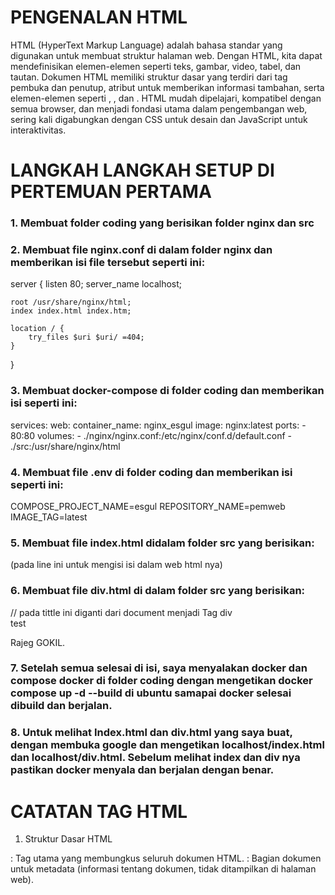 # PENGENALAN HTML
HTML (HyperText Markup Language) adalah bahasa standar yang digunakan untuk membuat struktur halaman web. Dengan HTML, kita dapat mendefinisikan elemen-elemen seperti teks, gambar, video, tabel, dan tautan. Dokumen HTML memiliki struktur dasar yang terdiri dari tag pembuka dan penutup, atribut untuk memberikan informasi tambahan, serta elemen-elemen seperti <html>, <head>, dan <body>. HTML mudah dipelajari, kompatibel dengan semua browser, dan menjadi fondasi utama dalam pengembangan web, sering kali digabungkan dengan CSS untuk desain dan JavaScript untuk interaktivitas.

# LANGKAH LANGKAH SETUP DI PERTEMUAN PERTAMA

### 1. Membuat folder coding yang berisikan folder nginx dan src

### 2. Membuat file nginx.conf di dalam folder nginx dan memberikan isi file tersebut seperti ini: 

server {
    listen 80;
    server_name localhost;
    
    root /usr/share/nginx/html;
    index index.html index.htm;

    location / {
        try_files $uri $uri/ =404;
    }
}

### 3. Membuat docker-compose di folder coding dan memberikan isi seperti ini:

services:
  web:
    container_name: nginx_esgul
    image: nginx:latest
    ports:
     - 80:80
    volumes:
    - ./nginx/nginx.conf:/etc/nginx/conf.d/default.conf
    - ./src:/usr/share/nginx/html

### 4. Membuat file .env di folder coding dan memberikan isi seperti ini:

COMPOSE_PROJECT_NAME=esgul
REPOSITORY_NAME=pemweb
IMAGE_TAG=latest

### 5. Membuat file index.html didalam folder src yang berisikan:

<!DOCTYPE html>
<html lang="en">
<head>
    <meta charset="UTF-8">
    <meta name="viewport" content="width=device-width, initial-scale=1.0">
    <title>Document</title>
</head>
<body>
    (pada line ini untuk mengisi isi dalam web html nya)
</body>
</html>

### 6. Membuat file div.html di dalam folder src yang berisikan:

<!DOCTYPE html>
<html lang="en">
<head>
    <meta charset="UTF-8">
    <meta name="viewport" content="width=device-width, initial-scale=1.0">
    <title>Tag div</title> // pada tittle ini diganti dari document menjadi Tag div
</head>
<body>
    <div>
        test
        <p> Rajeg GOKIL.</p>
    </div>
</body>
</html>

### 7. Setelah semua selesai di isi, saya menyalakan docker dan compose docker di folder coding dengan mengetikan docker compose up -d --build di ubuntu samapai docker selesai dibuild dan berjalan.

### 8. Untuk melihat Index.html dan div.html yang saya buat, dengan membuka google dan mengetikan localhost/index.html dan localhost/div.html. Sebelum melihat index dan div nya pastikan docker menyala dan berjalan dengan benar.

# CATATAN TAG HTML

1. Struktur Dasar HTML
<html>: Tag utama yang membungkus seluruh dokumen HTML.
<head>: Bagian dokumen untuk metadata (informasi tentang dokumen, tidak ditampilkan di halaman web).
<title>: Menentukan judul halaman yang muncul di tab browser.
<meta>: Memberikan informasi metadata seperti charset, viewport, dll.
<link>: Menghubungkan dokumen dengan sumber eksternal (misalnya, stylesheet CSS).
<style>: Digunakan untuk menambahkan CSS langsung ke dokumen.
<script>: Digunakan untuk menambahkan atau menyisipkan JavaScript.
<body>: Bagian yang menampung konten utama halaman web.

2. Elemen Teks
<h1> - <h6>: Heading untuk judul dengan ukuran berbeda (h1 terbesar, h6 terkecil).
<p>: Menampilkan paragraf teks.
<span>: Digunakan untuk membungkus bagian kecil teks atau elemen untuk keperluan styling.
<strong>: Menampilkan teks dengan gaya tebal (secara semantik penting).
<b>: Menampilkan teks tebal (tanpa arti semantik).
<em>: Menampilkan teks dengan gaya miring (secara semantik penting).
<i>: Menampilkan teks miring (tanpa arti semantik).
<br>: Memasukkan baris baru (break line).
<blockquote>: Menampilkan kutipan blok.
<pre>: Menampilkan teks dengan format praformat (termasuk spasi dan baris baru).

3. Elemen Gambar dan Media
<img>: Menampilkan gambar.
Atribut:
src: Lokasi sumber gambar.
alt: Teks alternatif jika gambar tidak dapat dimuat.
<audio>: Menampilkan audio.
Atribut: controls, autoplay, loop, muted, src.
<video>: Menampilkan video.
Atribut: controls, autoplay, loop, muted, src, width, height.
<iframe>: Menyematkan konten dari halaman web lain (misalnya, video YouTube).

4. Elemen Tautan
<a>: Membuat hyperlink.
Atribut:
href: URL tujuan tautan.
target: Menentukan bagaimana tautan dibuka (_blank, _self, dll).

5. Elemen Daftar
<ul>: Membuat daftar tak berurutan (unordered list).
<ol>: Membuat daftar berurutan (ordered list).
<li>: Item dalam daftar.
<dl>: Daftar definisi.
<dt>: Istilah yang didefinisikan.
<dd>: Penjelasan dari istilah.

6. Elemen Tabel
<table>: Membuat tabel.
<tr>: Membuat baris tabel.
<td>: Membuat sel (kolom) tabel.
<th>: Membuat sel header tabel.
<thead>: Bagian kepala tabel.
<tbody>: Bagian tubuh tabel.
<tfoot>: Bagian kaki tabel.
Atribut umum:
border: Menentukan batas tabel.
colspan: Menggabungkan kolom.
rowspan: Menggabungkan baris.

7. Elemen Formulir
<form>: Membuat formulir untuk input data.
Atribut: action, method, enctype.
<input>: Elemen input (teks, password, email, dll).
Atribut: type, name, value, placeholder, required.
<textarea>: Kotak input teks multiline.
<button>: Tombol.
<select>: Dropdown menu.
<option>: Pilihan dalam dropdown.
<label>: Label untuk elemen formulir.

8. Elemen Layout
<div>: Elemen pembungkus blok.
<span>: Elemen pembungkus inline.
<header>: Bagian header halaman.
<footer>: Bagian footer halaman.
<nav>: Bagian navigasi.
<section>: Bagian atau potongan konten.
<article>: Konten independen yang dapat berdiri sendiri.
<aside>: Konten sampingan.
<main>: Konten utama halaman.

9. Elemen Interaktif
<button>: Membuat tombol.
<details>: Menampilkan konten yang dapat diperluas.
<summary>: Judul untuk elemen <details>.
<progress>: Menampilkan kemajuan tugas.
<meter>: Menampilkan pengukuran dalam rentang tertentu.

10. Elemen Khusus
<script>: Untuk menambahkan atau menjalankan JavaScript.
<style>: Untuk menyisipkan CSS.
<link>: Menghubungkan dokumen dengan file eksternal (seperti CSS).
<noscript>: Konten yang ditampilkan jika browser tidak mendukung JavaScript.
<canvas>: Untuk menggambar grafis menggunakan JavaScript.
<svg>: Untuk membuat grafis vektor.